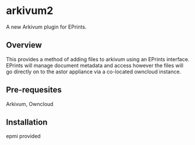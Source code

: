 # arkivum2

A new Arkivum plugin for EPrints.

## Overview

This provides a method of adding files to arkivum using an EPrints interface. EPrints will manage document metadata and access however the files will go directly on to the astor appliance via a co-located owncloud instance.

## Pre-requesites

Arkivum, Owncloud

## Installation

epmi provided
